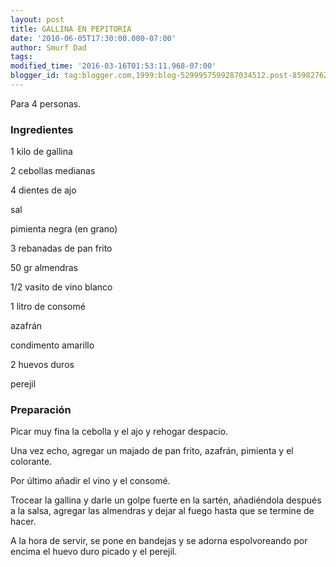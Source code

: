 ```yaml
---
layout: post
title: GALLINA EN PEPITORIA
date: '2010-06-05T17:30:00.000-07:00'
author: Smurf Dad
tags: 
modified_time: '2016-03-16T01:53:11.968-07:00'
blogger_id: tag:blogger.com,1999:blog-5299957599287034512.post-8598276212588543764
---
```


Para 4 personas.

<h3>Ingredientes</h3>

1 kilo de gallina

2 cebollas medianas

4 dientes de ajo

sal

pimienta negra (en grano)

3 rebanadas de pan frito

50 gr almendras

1/2 vasito de vino blanco

1 litro de consomé

azafrán

condimento amarillo

2 huevos duros

perejil

<h3>Preparación</h3>

Picar muy fina la cebolla y el ajo y rehogar despacio.

Una vez echo, agregar un majado de pan frito, azafrán, pimienta y el colorante.

Por último añadir el vino y el consomé.

Trocear la gallina y darle un golpe fuerte en la sartén, añadiéndola después a la salsa, agregar las almendras y dejar al fuego hasta que se termine de hacer.

A la hora de servir, se pone en bandejas y se adorna espolvoreando por encima el huevo duro picado y el perejil.

